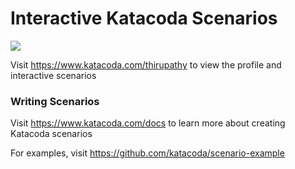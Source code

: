 # Interactive Katacoda Scenarios

[![](http://shields.katacoda.com/katacoda/thirupathy/count.svg)](https://www.katacoda.com/thirupathy "Get your profile on Katacoda.com")

Visit https://www.katacoda.com/thirupathy to view the profile and interactive scenarios

### Writing Scenarios
Visit https://www.katacoda.com/docs to learn more about creating Katacoda scenarios

For examples, visit https://github.com/katacoda/scenario-example
